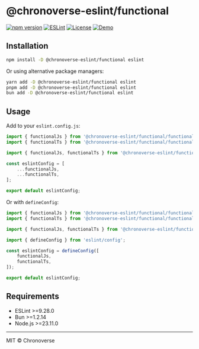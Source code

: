 # @chronoverse-eslint/functional

[![npm version](https://img.shields.io/npm/v/@chronoverse-eslint/functional.svg)](https://www.npmjs.com/package/@chronoverse-eslint/functional)
[![ESLint](https://img.shields.io/badge/ESLint-v9.28.0-4B32C3.svg)](https://eslint.org)
[![License](https://img.shields.io/badge/license-MIT-4B32C3.svg)](LICENSE)
[![Demo](https://img.shields.io/badge/🛠️-Config%20Inspector-4B32C3)](https://gratisvictory.github.io/chronoverse-eslint)

## Installation

```bash
npm install -D @chronoverse-eslint/functional eslint
```

Or using alternative package managers:

```bash
yarn add -D @chronoverse-eslint/functional eslint
pnpm add -D @chronoverse-eslint/functional eslint
bun add -D @chronoverse-eslint/functional eslint
```

## Usage

Add to your `eslint.config.js`:

```javascript
import { functionalJs } from '@chronoverse-eslint/functional/functional-js';
import { functionalTs } from '@chronoverse-eslint/functional/functional-ts';

import { functionalJs, functionalTs } from '@chronoverse-eslint/functional';

const eslintConfig = [
	...functionalJs,
	...functionalTs,
];

export default eslintConfig;
```

Or with `defineConfig`:

```javascript
import { functionalJs } from '@chronoverse-eslint/functional/functional-js';
import { functionalTs } from '@chronoverse-eslint/functional/functional-ts';

import { functionalJs, functionalTs } from '@chronoverse-eslint/functional';

import { defineConfig } from 'eslint/config';

const eslintConfig = defineConfig([
	functionalJs,
	functionalTs,
]);

export default eslintConfig;
```

## Requirements

- ESLint >=9.28.0
- Bun >=1.2.14
- Node.js >=23.11.0

---

MIT © Chronoverse
